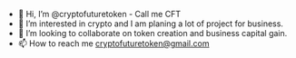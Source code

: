 - 👋 Hi, I’m @cryptofuturetoken - Call me CFT
- 👀 I’m interested in crypto and I am planing a lot of project for business. 
- 💞️ I’m looking to collaborate on token creation and business capital gain.
- 📫 How to reach me cryptofuturetoken@gmail.com 

<!---
cryptofuturetoken/cryptofuturetoken is a ✨ special ✨ repository because its `README.md` (this file) appears on your GitHub profile.
You can click the Preview link to take a look at your changes.
